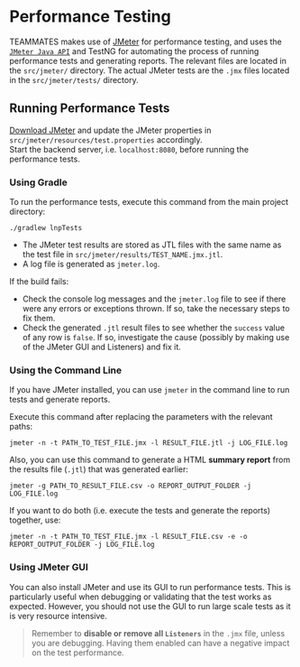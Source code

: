 # Performance Testing

TEAMMATES makes use of [JMeter](https://jmeter.apache.org/) for performance testing, and uses the [`JMeter Java API`](https://jmeter.apache.org/api/index.html) and TestNG for automating the process of running performance tests and generating reports.
The relevant files are located in the `src/jmeter/` directory. The actual JMeter tests are the `.jmx` files located in the `src/jmeter/tests/` directory.

## Running Performance Tests

[Download JMeter](https://jmeter.apache.org/download_jmeter.cgi) and update the JMeter properties in `src/jmeter/resources/test.properties` accordingly.  
Start the backend server, i.e. `localhost:8080`, before running the performance tests.

### Using Gradle

To run the performance tests, execute this command from the main project directory:
```
./gradlew lnpTests
```

- The JMeter test results are stored as JTL files with the same name as the test file in `src/jmeter/results/TEST_NAME.jmx.jtl`. 
- A log file is generated as `jmeter.log`.

If the build fails:
- Check the console log messages and the `jmeter.log` file to see if there were any errors or exceptions thrown. If so, take the necessary steps to fix them.
- Check the generated `.jtl` result files to see whether the `success` value of any row is `false`. If so, investigate the cause (possibly by making use of the JMeter GUI and Listeners) and fix it.

### Using the Command Line

If you have JMeter installed, you can use `jmeter` in the command line to run tests and generate reports.

Execute this command after replacing the parameters with the relevant paths:
```
jmeter -n -t PATH_TO_TEST_FILE.jmx -l RESULT_FILE.jtl -j LOG_FILE.log
```

Also, you can use this command to generate a HTML **summary report** from the results file (`.jtl`) that was generated earlier:
```
jmeter -g PATH_TO_RESULT_FILE.csv -o REPORT_OUTPUT_FOLDER -j LOG_FILE.log
```

If you want to do both (i.e. execute the tests and generate the reports) together, use:
```
jmeter -n -t PATH_TO_TEST_FILE.jmx -l RESULT_FILE.csv -e -o REPORT_OUTPUT_FOLDER -j LOG_FILE.log
```

### Using JMeter GUI

You can also install JMeter and use its GUI to run performance tests. This is particularly useful when debugging or validating that the test works as expected.
However, you should not use the GUI to run large scale tests as it is very resource intensive.

> Remember to **disable or remove all `Listeners`** in the `.jmx` file, unless you are debugging. Having them enabled can have a negative impact on the test performance.
